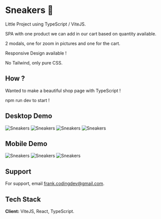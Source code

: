 # Sneakers 👟

Little Project using TypeScript / ViteJS.

SPA with one product we can add in our cart based on quantity available.

2 modals, one for zoom in pictures and one for the cart.

Responsive Design available !

No Tailwind, only pure CSS.

## How ?

Wanted to make a beautiful shop page with TypeScript !

npm run dev to start !

## Desktop Demo

![Sneakers](https://imagizer.imageshack.com/img923/3721/rXpwQ8.png)
![Sneakers](https://imagizer.imageshack.com/img923/1908/dwsnbJ.png)
![Sneakers](https://imagizer.imageshack.com/img923/9420/CjAkuV.png)
![Sneakers](https://imagizer.imageshack.com/img923/6842/LoXibY.png)

## Mobile Demo

![Sneakers](https://imagizer.imageshack.com/img923/3364/e6cd3g.png=250x250)
![Sneakers](https://imagizer.imageshack.com/img924/5441/ugPUqf.png)
![Sneakers](https://imagizer.imageshack.com/img922/6333/FVqwsN.png)

## Support

For support, email frank.codingdev@gmail.com.

## Tech Stack

**Client:** ViteJS, React, TypeScript.
